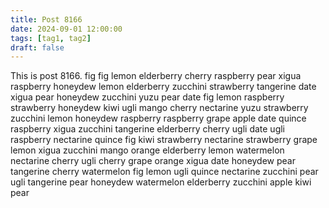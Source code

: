 ```yaml
---
title: Post 8166
date: 2024-09-01 12:00:00
tags: [tag1, tag2]
draft: false
---
```

This is post 8166.
fig
fig
lemon
elderberry
cherry
raspberry
pear
xigua
raspberry
honeydew
lemon
elderberry
zucchini
strawberry
tangerine
date
xigua
pear
honeydew
zucchini
yuzu
pear
date
fig
lemon
raspberry
strawberry
honeydew
kiwi
ugli
mango
cherry
nectarine
yuzu
strawberry
zucchini
lemon
honeydew
raspberry
raspberry
grape
apple
date
quince
raspberry
xigua
zucchini
tangerine
elderberry
cherry
ugli
date
ugli
raspberry
nectarine
quince
fig
kiwi
strawberry
nectarine
strawberry
grape
lemon
xigua
zucchini
mango
orange
elderberry
lemon
watermelon
nectarine
cherry
ugli
cherry
grape
orange
xigua
date
honeydew
pear
tangerine
cherry
watermelon
fig
lemon
ugli
quince
nectarine
zucchini
pear
ugli
tangerine
pear
honeydew
watermelon
elderberry
zucchini
apple
kiwi
pear
